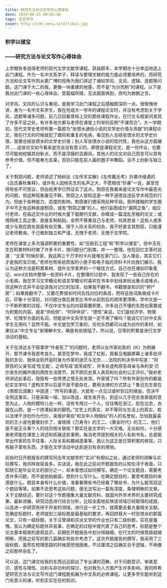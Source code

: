```yaml
---
title: 研究方法与论文写作心得体会
date: 2019-06-21 00:05:46
tags: 论文写作
cover: http://cdn.nenu.site/libai.jpg
---
```


### 积学以储宝

### ——研究方法与论文写作心得体会

上学期有幸选得老师的现代文学文献学课程，获益颇丰，本学期亦十分幸运地选上此门课程。作为一名中文系学子，释读与整理文献的能力是必须要培养的，而研究方法和论文写作则从更广博的视角为我们讲述了诸如学风、文风、逻辑、选题等问题。这门课于大二的我，更像一块重建的地基，而不是“为分而刷”的课程。以下是我对此门课的一些心得体会，受篇幅所限，无法面面俱到，但均为肺腑之言。

对学风、文风的认识与重视，是我学习此门课程之后感触颇深的一点。很惭愧地讲，身为一名中文系学生，我在完成大一学年的课程论文时，并没有考虑到关于学风、选题等诸多问题，前几日回看曾经上交的那些课程作业，在行文与框架间发现了许多不足之处，有许多地方都与老师在课堂上列举的反例“不谋而合”。大一学期初，现代文学史老师布置一篇题为“张恨水通俗小说的文学史价值与贡献”的课程论文，我在行文的时候就犯了跟风和重复的毛病，看见别人总结张恨水的文学史价值，我便总结张恨水的文学史价值；别人写张恨水小说的现代性，我也从这方面展开……这些论文如今看来是完全没有意义的，即使是课程论文，是一份作业，也要尽可能地挖掘其创新点，而不是浮躁的去跟风。其他人的论文对自己而言可以具有参考价值，但不能奉为圭臬，否则只能在前人画的圈子中舞蹈，谈不上创新与独立了。

关于剽窃问题，老师讲述了杨树达《左传军实解》《左传戴氏考》抄袭许维遹的《吕氏春秋集释》，或许有人因杨先生的名声之大，不愿相信“抄袭”一说，甚至觉得有些不可思议，但白纸黑字已然证实了这点。剽窃在我看来是论文写作中最恶劣的问题，但这种现象屡见不鲜。剽窃之人皆知这是一种不道德且违反学术规范的行为，但由于各种能力、态度的影响，剽窃者们便采用此种手段。我所接触的学生圈子中不乏有这种直接剽窃，或有“剽窃之嫌”的人，他们妄图成为“漏网之鱼”，或应付老师，在临近交作业的时候大量下载期刊文献，杂糅成一篇混乱至极的论文；或借网络工具之便，直接复制粘贴，全然不尊重自己与老师，何其悲哀！这些人或多或少与我在朋友层面有些交集，限于人际关系的纷杂，我不好直言其剽窃，只能谨记老师教诲，于己做到独立和严谨，无愧于老师，无愧于文学院。

老师在课堂上多次强调积累的重要性，如“压舱石工程”和“积学以储宝”。徐中玉先生在积累材料时做了许多卡片，按问题分门别类，并一一整理。他在回忆文革时说道：“文革”时候抄家，我这两三千万字的卡片就堆在家门口，没人理会，其实它们才是我的宝贝呢。”老师也带来纸质版的小册子和电子版的资料卡片向我们展示。我认为这种方法是积累素材、提升文学素养的一个极佳方式，自己也在诸如印象笔记、word文档中整理一些资料卡片，在整理的过程中，我发现了一些自己存在的小毛病。我在学习文学概论和语言学概论时喜欢在书本中划线来标出重点或难点，但这种方式并不会促进我对记忆的加深，如果我不翻书，书籍便是知识的“停尸房”；如果我翻书了，又要花费很长时间去找对应的条目，而将这些词条做成卡片后，印象十分深刻，对问题分类后甚至比书中从前到后的顺序更清晰。学中文是一个不断积累的过程，不仅中文专业的内容需要积累，许多自己不懂的东西也需要成为积累的内容。就拿“供给侧”、“时钟佯谬”、“德性”来说，它们是经济学、物理学、伦理学方面的名词，但能说中文系学生就一定不用了解吗？能说它们对中文系学生无用吗？显然不能。中文是包罗万象的，任何东西都可以成为创作的素材，如果仅从“中文专业”来理解中文，确是有些狭隘了。所以说，日常的积累是进行文学活动的基础。

关于在讲述关于叙事学“作者死了”的问题时，老师以女作家虹影的《K》为例展开，那节课令我思考良久。甚至在梦中，我成了虹影，我看见电脑屏幕上诸多批评我的言论、我体会到开庭时身为作家的迷茫与无奈……法院的判决书中写道：“将原告的父亲写成‘性无能’，之母写成‘浪荡成性’，并多处虚构原告母亲与朱利安·贝尔发生的婚外情的两性生活情节，其不顾历史真人表现和社会的公正评价。”我听老师讲述此事后，隐隐有一些愤懑之情无处发泄。作家错了吗？所有作家创作的都是纪实文学吗？虚构文学以后是不是不能存在，要用法律的方式禁止？鲁迅先生曾在《南腔北调集》中提道：“所写的事迹，大抵有一点见过或听到过的缘由，但决不全用这事实，只是采取一端，加以改造，或生发开去，到足以几乎完全发表我的意思为止。人物的模特儿也一样，没有专用过一个人，往往嘴在浙江，脸在北京，衣服在山西，是一个拼凑起来的脚色。”文艺上的真实，并不等同与生活上的真实，若以法律干涉创作为代价，来维护某些“和文中人物相似”的人的名誉权，恐怕我最喜欢的王小波也要被封杀了，谁晓得《万寿寺》的王二、《黄金时代》的王二，他们是不是正与某个人的经历相关联呢？那实在是文学的一大灾难。无论如何，十分感谢老师能在课堂上讲述和拓展这些事例，每当老师提到相关的人名和书名，总是能举出作家的生平往事、人际关系和趣闻逸事等，我认为这正是日常积累的体现。只有脑子里有东西，才能在文学活动中达到游刃有余的境地。

前些时日开题报告的撰写同去年文献学的“实训”有相似之处，通过老师的讲解与实际撰写，我同样收获良多。实话说，我在此之前对开题报告的认知仅浮于表面，只知晓它是毕业论文的部分之一，却未曾想过如何撰写。确定一个论文题目，需要考虑许多问题，而不是拍拍脑袋，想到什么写什么。在确定题目时，要思考题目的来源是什么，题目本身有什么价值，准备看哪些书已经看了哪些书，为什么能驾驭这个题目等等。如果不去思考这些问题，便无法写出一篇有深度、条理明晰的文章。关于文献综述，要针对这个专题搜集大量文献资料，就国内外学术界的主要研究成果、最新进展、研究动态进行综合分析，比较全面地反映该领域已经取得的成就，以及进一步研究有待于开发的领域，进行这一步工作，就需要去看大量相关文献。在确定标题时，老师提到三级标题是最基础的要求，再回顾我大一时张恨水的那篇论文，只有一级标题，关于汪曾祺和京派文学的作业也只有二级标题，实在是羞愧。我认为确定标题并非易事，在确定的过程中就代表了自己的思考，标题是整个论文基本框架的直观显示，前期在开题报告中划分得越细，在行文的时候思路就越明晰，而我之前写的那几篇确实有些欠考虑了。这次开题报告的撰写，我采用了三级标题，虽然在梳理思路的时候感觉很困难，不过厘清之后确实合乎逻辑，不再像之前那样杂乱了。

可以说，这门课交给我的东西远远超出了专业课的范畴，对于问题意识、审美意识、感性与理性、功利与非功利的探讨，也对我为人方面产生许多影响。我同样希望研究方法与论文写作这门课程能拓展为中文系的必修课程，让更多学生能听到这门有意义的课，听到实实在在的知识。